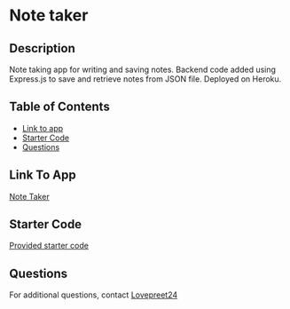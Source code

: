 # Note taker
  
  ## Description
  Note taking app for writing and saving notes. Backend code added using Express.js to save and retrieve notes from JSON file. Deployed on Heroku.
  
  ## Table of Contents
  - [Link to app](#linktoapp)
  - [Starter Code](#startercode)
  - [Questions](#questions)

  ## Link To App
  [Note Taker](https://note-taker-ucd-54259610cb7f.herokuapp.com)

  ## Starter Code
  [Provided starter code](https://github.com/coding-boot-camp/miniature-eureka)

  ## Questions
  For additional questions, contact [Lovepreet24](https://github.com/Lovepreet24)
